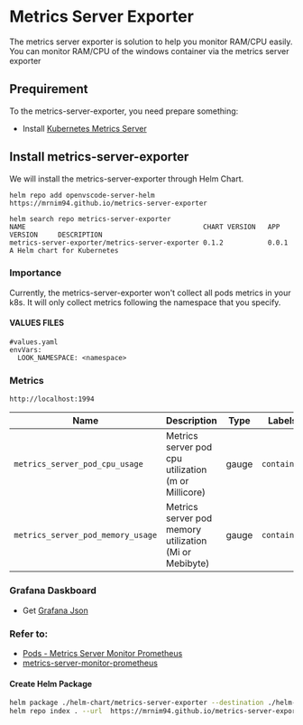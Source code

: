 # Metrics Server Exporter

The metrics server exporter is solution to help you monitor RAM/CPU easily.  
You can monitor RAM/CPU of the windows container via the metrics server exporter


## Prequirement

To the metrics-server-exporter, you need prepare something:

 - Install [Kubernetes Metrics Server](https://github.com/kubernetes-sigs/metrics-server)

## Install metrics-server-exporter   

We will install the metrics-server-exporter through Helm Chart.

```
helm repo add openvscode-server-helm https://mrnim94.github.io/metrics-server-exporter

helm search repo metrics-server-exporter
NAME                                            CHART VERSION   APP VERSION     DESCRIPTION
metrics-server-exporter/metrics-server-exporter 0.1.2           0.0.1           A Helm chart for Kubernetes
```
### Importance
Currently, the metrics-server-exporter won't collect all pods metrics in your k8s. It will only collect metrics following the namespace that you specify.  

#### VALUES FILES
```
#values.yaml
envVars:
  LOOK_NAMESPACE: <namespace>
```

### Metrics
```
http://localhost:1994
```
Name | Description | Type | Labels
-----|-------------|------|-------
`metrics_server_pod_cpu_usage` | Metrics server pod cpu utilization (m or Millicore) | gauge | `container`
`metrics_server_pod_memory_usage` | Metrics server pod memory utilization (Mi or Mebibyte) | gauge | `container`

### Grafana Daskboard
- Get [Grafana Json](https://grafana.com/grafana/dashboards/19451-pods-metrics-server-monitor-prometheus/)


### Refer to:  

 - [Pods - Metrics Server Monitor Prometheus](https://grafana.com/grafana/dashboards/8760-pods-metrics-server-monitor-prometheus/)
 - [metrics-server-monitor-prometheus](https://github.com/AdrianBalcan/metrics-server-monitor-prometheus)

#### Create Helm Package

```sh
helm package ./helm-chart/metrics-server-exporter --destination ./helm-chart/
helm repo index . --url  https://mrnim94.github.io/metrics-server-exporter
```
